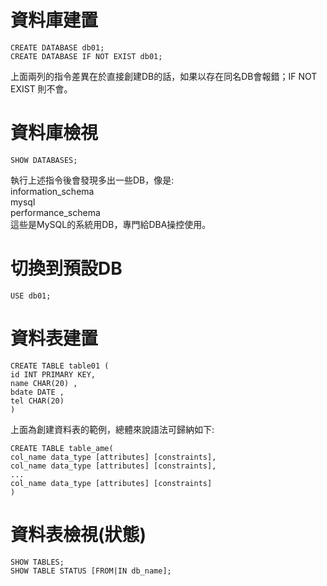 # 資料庫建置
```
CREATE DATABASE db01;
CREATE DATABASE IF NOT EXIST db01;
```
上面兩列的指令差異在於直接創建DB的話，如果以存在同名DB會報錯；IF NOT EXIST 則不會。

# 資料庫檢視
```
SHOW DATABASES;
```
執行上述指令後會發現多出一些DB，像是:  
information_schema  
mysql  
performance_schema  
這些是MySQL的系統用DB，專門給DBA操控使用。  


# 切換到預設DB
```
USE db01;
```

# 資料表建置
```
CREATE TABLE table01 (
id INT PRIMARY KEY,
name CHAR(20) ,
bdate DATE , 
tel CHAR(20)
)

```
上面為創建資料表的範例，總體來說語法可歸納如下:  
```
CREATE TABLE table_ame(
col_name data_type [attributes] [constraints],
col_name data_type [attributes] [constraints],
...
col_name data_type [attributes] [constraints]
)
```
# 資料表檢視(狀態)
```
SHOW TABLES;
SHOW TABLE STATUS [FROM|IN db_name];
```
